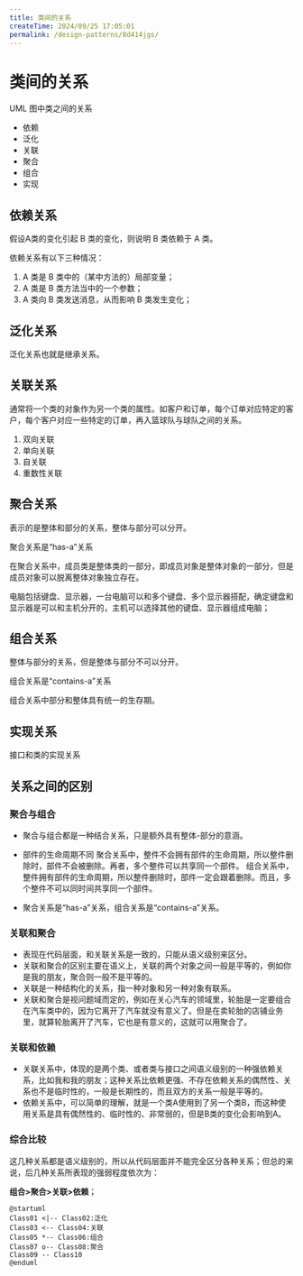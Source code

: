 ```yaml
---
title: 类间的关系
createTime: 2024/09/25 17:05:01
permalink: /design-patterns/8d414jgs/
---
```

# 类间的关系

UML 图中类之间的关系

* 依赖
* 泛化
* 关联
* 聚合
* 组合
* 实现

## 依赖关系

假设A类的变化引起 B 类的变化，则说明 B 类依赖于 A 类。

依赖关系有以下三种情况：

1. A 类是 B 类中的（某中方法的）局部变量；
2. A 类是 B 类方法当中的一个参数；
3. A 类向 B 类发送消息，从而影响 B 类发生变化；


## 泛化关系

泛化关系也就是继承关系。


## 关联关系

通常将一个类的对象作为另一个类的属性。如客户和订单，每个订单对应特定的客户，每个客户对应一些特定的订单，再入篮球队与球队之间的关系。

1. 双向关联
2. 单向关联
3. 自关联
4. 重数性关联

## 聚合关系

表示的是整体和部分的关系，整体与部分可以分开。

聚合关系是“has-a”关系

在聚合关系中，成员类是整体类的一部分，即成员对象是整体对象的一部分，但是成员对象可以脱离整体对象独立存在。

电脑包括键盘、显示器，一台电脑可以和多个键盘、多个显示器搭配，确定键盘和显示器是可以和主机分开的，主机可以选择其他的键盘、显示器组成电脑；

## 组合关系

整体与部分的关系，但是整体与部分不可以分开。

组合关系是“contains-a”关系

组合关系中部分和整体具有统一的生存期。


## 实现关系

接口和类的实现关系


## 关系之间的区别

### 聚合与组合

* 聚合与组合都是一种结合关系，只是额外具有整体-部分的意涵。

* 部件的生命周期不同
    聚合关系中，整件不会拥有部件的生命周期，所以整件删除时，部件不会被删除。再者，多个整件可以共享同一个部件。
    组合关系中，整件拥有部件的生命周期，所以整件删除时，部件一定会跟着删除。而且，多个整件不可以同时间共享同一个部件。
* 聚合关系是“has-a”关系，组合关系是“contains-a”关系。

### 关联和聚合

* 表现在代码层面，和关联关系是一致的，只能从语义级别来区分。
* 关联和聚合的区别主要在语义上，关联的两个对象之间一般是平等的，例如你是我的朋友，聚合则一般不是平等的。
* 关联是一种结构化的关系，指一种对象和另一种对象有联系。
* 关联和聚合是视问题域而定的，例如在关心汽车的领域里，轮胎是一定要组合在汽车类中的，因为它离开了汽车就没有意义了。但是在卖轮胎的店铺业务里，就算轮胎离开了汽车，它也是有意义的，这就可以用聚合了。

### 关联和依赖

* 关联关系中，体现的是两个类、或者类与接口之间语义级别的一种强依赖关系，比如我和我的朋友；这种关系比依赖更强、不存在依赖关系的偶然性、关系也不是临时性的，一般是长期性的，而且双方的关系一般是平等的。
* 依赖关系中，可以简单的理解，就是一个类A使用到了另一个类B，而这种使用关系是具有偶然性的、临时性的、非常弱的，但是B类的变化会影响到A。

### 综合比较

这几种关系都是语义级别的，所以从代码层面并不能完全区分各种关系；但总的来说，后几种关系所表现的强弱程度依次为：

**组合>聚合>关联>依赖**；


```plantuml
@startuml
Class01 <|-- Class02:泛化
Class03 <-- Class04:关联
Class05 *-- Class06:组合
Class07 o-- Class08:聚合
Class09 -- Class10
@enduml
```






